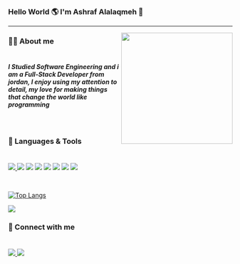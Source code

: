 ### Hello World 🌎 I'm Ashraf Alalaqmeh 👋 
<hr />
<img align=right height="250px" src="https://cdn.dribbble.com/users/1162077/screenshots/3848914/programmer.gif" />

### :technologist: About me
# 
<h5 >I Studied Software Engineering and i am a Full-Stack Developer  from jordan, I enjoy using my attention to detail, my love for making things that change the world like programming

<h5>


</br>

### 💼 Languages & Tools

<h1  margin="0px"></h1>

<p>
<a href ="https://www.w3schools.com"> <img src="https://img.shields.io/badge/JavaScript-323330?style=for-the-badge&logo=javascript&logoColor=F7DF1E" />  </a>
<img src="https://img.shields.io/badge/HTML5-E34F26?style=for-the-badge&logo=html5&logoColor=white" />
<img src="https://img.shields.io/badge/CSS3-1572B6?style=for-the-badge&logo=css3&logoColor=white" />
<img src="https://img.shields.io/badge/MongoDB-4EA94B?style=for-the-badge&logo=mongodb&logoColor=white" />
<img src="https://img.shields.io/badge/Node.js-339933?style=for-the-badge&logo=nodedotjs&logoColor=white" />
<img src="https://img.shields.io/badge/Express.js-000000?style=for-the-badge&logo=express&logoColor=white" />
<img src="https://img.shields.io/badge/React-20232A?style=for-the-badge&logo=react&logoColor=61DAFB" />
<img src="https://img.shields.io/badge/Bootstrap-563D7C?style=for-the-badge&logo=bootstrap&logoColor=white" />
</p>



</br>

[![Top Langs](https://github-readme-stats.vercel.app/api/top-langs/?username=AshrafSAlalaqmeh&layout=compact)](https://github.com/AshrafSAlalaqmeh/github-readme-stats)

<img align="center" src="https://github-readme-stats.vercel.app/api/top-langs/?username=AshrafSAlalaqmeh&theme=radical&layout=compact" />

<p>

### :email: Connect with me 
<h1></h1> 
</p>
<p>
<a href='https://www.linkedin.com/in/ashrafalalaqmeh/'> <img src="https://img.shields.io/badge/LinkedIn-0077B5?style=for-the-badge&logo=linkedin&logoColor=white" /> </a>
  <a href='mailto:ashraf.alalaqmeh@gmail.com'> <img src="https://img.shields.io/badge/Gmail-D14836?style=for-the-badge&logo=gmail&logoColor=white" /> </a>
  
</p>





<!-- **AshrafSAlalaqmeh/AshrafSAlalaqmeh** is a ✨ _special_ ✨ repository because its `README.md` (this file) appears on your GitHub profile.

Here are some ideas to get you started:

- 🔭 I’m currently working on ...
- 🌱 I’m currently learning ...
- 👯 I’m looking to collaborate on ...
- 🤔 I’m looking for help with ...
- 💬 Ask me about ...
- 📫 How to reach me: ...
- 😄 Pronouns: ...
- ⚡ Fun fact: ... -->

